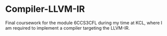 # Compiler-LLVM-IR
Final coursework for the module 6CCS3CFL during my time at KCL, where I am required to implement a compiler targeting the LLVM-IR.
